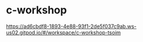 # c-workshop

https://ad6cbdf8-1893-4e88-93f1-2de5f037c9ab.ws-us02.gitpod.io/#/workspace/c-workshop-tsoim